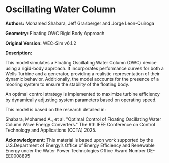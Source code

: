# Oscillating Water Column

**Authors:** Mohamed Shabara, Jeff Grasberger and Jorge Leon-Quiroga

**Geometry:** Floating OWC Rigid Body Approach

**Original Version:** WEC-Sim v6.1.2

**Description:**

This model simulates a Floating Oscillating Water Column (OWC) device using a rigid-body approach. 
It incorporates performance curves for both a Wells Turbine and a generator, providing a realistic 
representation of their dynamic behavior. Additionally, the model accounts for the presence of a
 mooring system to ensure the stability of the floating body.

An optimal control strategy is implemented to maximize turbine efficiency by dynamically adjusting system parameters based on operating speed.

This model is based on the research detailed in:

Shabara, Mohamed A., et al. "Optimal Control of Floating Oscillating Water Column Wave Energy Converters." The 9th IEEE Conference on Control Technology and Applications (CCTA) 2025.

**Acknowledgment:** This material is based upon work supported by the U.S.Department of Energy’s Office of Energy Efficiency and Renewable Energy under the Water Power Technologies Office Award Number DE-EE0008895
